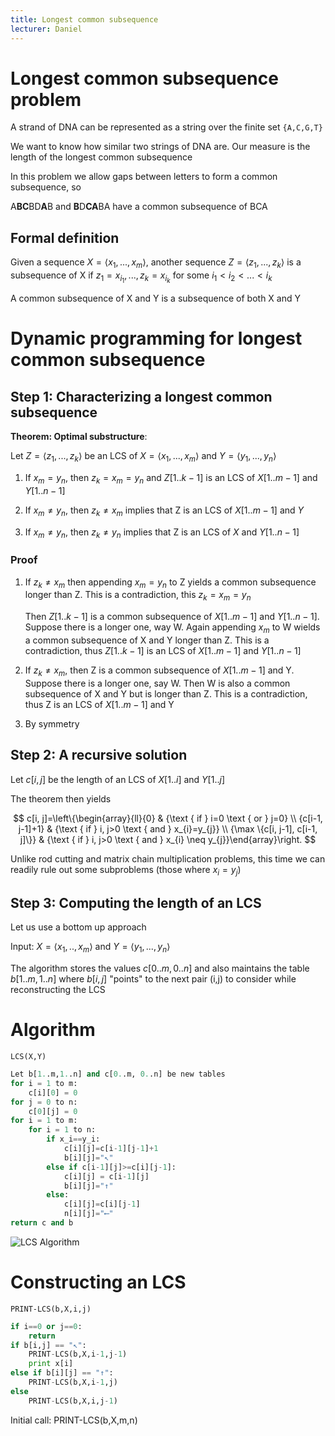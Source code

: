 ```yaml
---
title: Longest common subsequence
lecturer: Daniel
---
```


# Longest common subsequence problem

A strand of DNA can be represented as a string over the finite set
`{A,C,G,T}`

We want to know how similar two strings of DNA are. Our measure is the
length of the longest common subsequence

In this problem we allow gaps between letters to form a common
subsequence, so

A**BC**BD**A**B and **B**D**CA**BA have a common subsequence of BCA

## Formal definition

<Definition name="Subsequence">

Given a sequence $X=\langle x_1,...,x_m \rangle$, another sequence $Z=\langle z_1,...,z_k \rangle$ is a subsequence of X if $z_1=x_{i_1},...,z_k=x_{i_k}$ for some $i_1<i_2<...<i_k$

</Definition>

<Definition name="Common subsequence">
A common subsequence of X and Y is a subsequence of both X and Y
</Definition>

# Dynamic programming for longest common subsequence

## Step 1: Characterizing a longest common subsequence

**Theorem: Optimal substructure**:

Let $Z=\langle z_1,...,z_k \rangle$ be an LCS of
$X=\langle x_1,...,x_m \rangle$ and $Y=\langle y_1,...,y_n \rangle$

1.  If $x_m=y_n$, then $z_k=x_m=y_n$ and $Z[1..k-1]$ is an LCS of
    $X[1..m-1]$ and $Y[1..n-1]$

2.  If $x_m\neq y_n$, then $z_k\neq x_m$ implies that Z is an LCS of
    $X[1..m-1]$ and $Y$

3.  If $x_m\neq y_n$, then $z_k\neq y_n$ implies that Z is an LCS of $X$
    and $Y[1..n-1]$

### Proof

1.  If $z_k\neq x_m$ then appending $x_m=y_n$ to Z yields a common
    subsequence longer than Z. This is a contradiction, this
    $z_k=x_m=y_n$

    Then $Z[1..k-1]$ is a common subsequence of $X[1..m-1]$ and
    $Y[1..n-1]$. Suppose there is a longer one, way W. Again appending
    $x_m$ to W wields a common subsequence of X and Y longer than Z.
    This is a contradiction, thus $Z[1..k-1]$ is an LCS of $X[1..m-1]$
    and $Y[1..n-1]$

2.  If $z_k\neq x_m$, then Z is a common subsequence of $X[1..m-1]$
    and Y. Suppose there is a longer one, say W. Then W is also a common
    subsequence of X and Y but is longer than Z. This is a
    contradiction, thus Z is an LCS of $X[1..m-1]$ and Y

3.  By symmetry

## Step 2: A recursive solution

Let $c[i,j]$ be the length of an LCS of $X[1..i]$ and $Y[1..j]$

The theorem then yields

$$
c[i, j]=\left\{\begin{array}{ll}{0} & {\text { if } i=0 \text { or } j=0} \\ {c[i-1, j-1]+1} & {\text { if } i, j>0 \text { and } x_{i}=y_{j}} \\ {\max \{c[i, j-1], c[i-1, j]\}} & {\text { if } i, j>0 \text { and } x_{i} \neq y_{j}}\end{array}\right.
$$

Unlike rod cutting and matrix chain multiplication problems, this time
we can readily rule out some subproblems (those where $x_i=y_j$)

## Step 3: Computing the length of an LCS

Let us use a bottom up approach

Input: $X=\langle x_1,..,x_m \rangle$ and
$Y=\langle y_1,...,y_n \rangle$

The algorithm stores the values $c[0..m,0..n]$ and also maintains the
table $b[1..m,1..n]$ where $b[i,j]$ "points" to the next pair (i,j) to
consider while reconstructing the LCS

# Algorithm

`LCS(X,Y)`

```python
Let b[1..m,1..n] and c[0..m, 0..n] be new tables
for i = 1 to m:
    c[i][0] = 0
for j = 0 to n:
    c[0][j] = 0
for i = 1 to m:
    for i = 1 to n:
        if x_i==y_i:
            c[i][j]=c[i-1][j-1]+1
            b[i][j]="↖"
        else if c[i-1][j]>=c[i][j-1]:
            c[i][j] = c[i-1][j]
            b[i][j]="↑"
        else:
            c[i][j]=c[i][j-1]
            n[i][j]="⟵"
return c and b
```

![LCS Algorithm ](/img/Year_2/Theory_of_Computation/AAC/LCS/algorithm.webp)

# Constructing an LCS

`PRINT-LCS(b,X,i,j)`

```python
if i==0 or j==0:
    return
if b[i,j] == "↖":
    PRINT-LCS(b,X,i-1,j-1)
    print x[i]
else if b[i][j] == "↑":
    PRINT-LCS(b,X,i-1,j)
else
    PRINT-LCS(b,X,i,j-1)

```

Initial call: PRINT-LCS(b,X,m,n)
